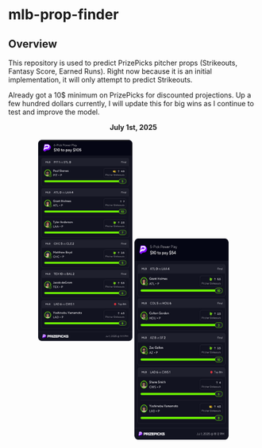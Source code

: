 # mlb-prop-finder

## Overview
This repository is used to predict PrizePicks pitcher props (Strikeouts, Fantasy Score, Earned Runs). Right now because it is an initial implementation, it will only attempt to predict Strikeouts.

Already got a 10$ minimum on PrizePicks for discounted projections. Up a few hundred dollars currently, I will update this for big wins as I continue to test and improve the model.
<p align="center">
  <strong>July 1st, 2025</strong>
  <br/><br/>
  <img src="images/image.png" width="190" height="406" vertical-align:middle;"/>
<img src="images/image2.png" width="190" height="406" style="vertical-align:middle;"/>
</p>
